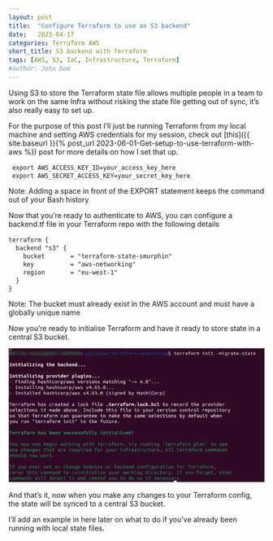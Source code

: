 ```yaml
---
layout: post
title:  "Configure Terraform to use an S3 backend"
date:   2023-04-17
categories: Terraform AWS
short_title: S3 backend with Terraform
tags: [AWS, S3, IaC, Infrastructure, Terraform]
#author: John Doe
---
```


Using S3 to store the Terraform state file allows multiple people in a team to work on the same Infra without risking the state file getting out of sync, it’s also really easy to set up.

For the purpose of this post I’ll just be running Terraform from my local machine and setting AWS credentials for my session, check out [this]({{ site.baseurl }}{% post_url 2023-06-01-Get-setup-to-use-terraform-with-aws %})
 post for more details on how I set that up.

```
 export AWS_ACCESS_KEY_ID=your_access_key_here
 export AWS_SECRET_ACCESS_KEY=your_secret_key_here

```
Note: Adding a space in front of the EXPORT statement keeps the command out of your Bash history

Now that you’re ready to authenticate to AWS, you can configure a backend.tf file in your Terraform repo with the following details

```
terraform {
  backend "s3" {
    bucket       = "terraform-state-smurphin"
    key          = "aws-networking"
    region       = "eu-west-1"
  }
}

```
Note: The bucket must already exist in the AWS account and must have a globally unique name

Now you’re ready to initialise Terraform and have it ready to store state in a central S3 bucket.

![Terminal output](/assets/images/terminal_output1.png)

And that’s it, now when you make any changes to your Terraform config, the state will be synced to a central S3 bucket.

I’ll add an example in here later on what to do if you’ve already been running with local state files.